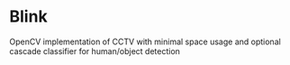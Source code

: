 # Blink
OpenCV implementation of CCTV with minimal space usage and optional cascade classifier for human/object detection
